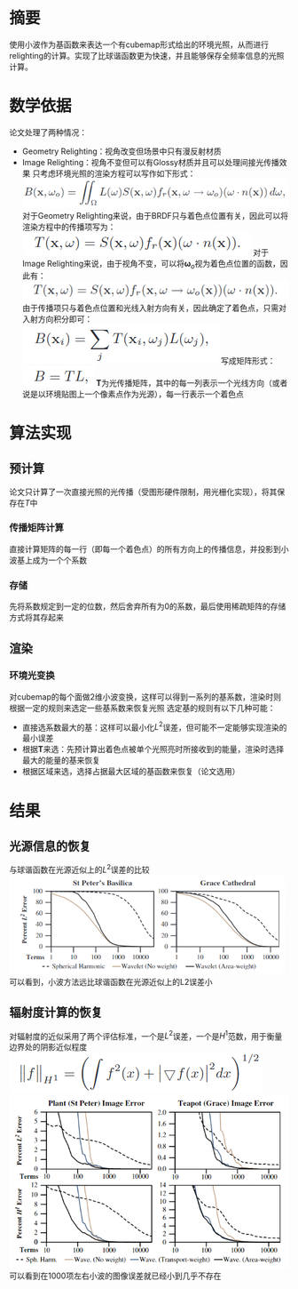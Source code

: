 # 摘要
使用小波作为基函数来表达一个有cubemap形式给出的环境光照，从而进行relighting的计算。实现了比球谐函数更为快速，并且能够保存全频率信息的光照计算。
# 数学依据
论文处理了两种情况：
+ Geometry Relighting：视角改变但场景中只有漫反射材质
+ Image Relighting：视角不变但可以有Glossy材质并且可以处理间接光传播效果
只考虑环境光照的渲染方程可以写作如下形式：
![](论文/PRT/pics/1.png)
对于Geometry Relighting来说，由于BRDF只与着色点位置有关，因此可以将渲染方程中的传播项写为：
![](论文/PRT/pics/2.png)
对于Image Relighting来说，由于视角不变，可以将$\mathbf{\omega}_o$视为着色点位置的函数，因此有：
![](论文/PRT/pics/3.png)
由于传播项只与着色点位置和光线入射方向有关，因此确定了着色点，只需对入射方向积分即可：
![](论文/PRT/pics/4.png)
写成矩阵形式：
![](论文/PRT/pics/5.png)
$\mathbf{T}$为光传播矩阵，其中的每一列表示一个光线方向（或者说是以环境贴图上一个像素点作为光源），每一行表示一个着色点
# 算法实现
## 预计算
论文只计算了一次直接光照的光传播（受图形硬件限制，用光栅化实现），将其保存在$T$中
### 传播矩阵计算
直接计算矩阵的每一行（即每一个着色点）的所有方向上的传播信息，并投影到小波基上成为一个个系数
### 存储
先将系数规定到一定的位数，然后舍弃所有为0的系数，最后使用稀疏矩阵的存储方式将其存起来
## 渲染
### 环境光变换
对cubemap的每个面做2维小波变换，这样可以得到一系列的基系数，渲染时则根据一定的规则来选定一些基系数来恢复光照
选定基的规则有以下几种可能：
+ 直接选系数最大的基：这样可以最小化$L^2$误差，但可能不一定能够实现渲染的最小误差
+ 根据$\mathbf{T}$来选：先预计算出着色点被单个光照亮时所接收到的能量，渲染时选择最大的能量的基来恢复
+ 根据区域来选，选择占据最大区域的基函数来恢复（论文选用）
# 结果
## 光源信息的恢复
与球谐函数在光源近似上的$L^2$误差的比较
![](论文/PRT/pics/6.png)
可以看到，小波方法远比球谐函数在光源近似上的L2误差小
## 辐射度计算的恢复
对辐射度的近似采用了两个评估标准，一个是$L^2$误差，一个是$H^1$范数，用于衡量边界处的阴影近似程度
![H1范数](论文/PRT/pics/7.png)
![](论文/PRT/pics/8.png)
可以看到在1000项左右小波的图像误差就已经小到几乎不存在
